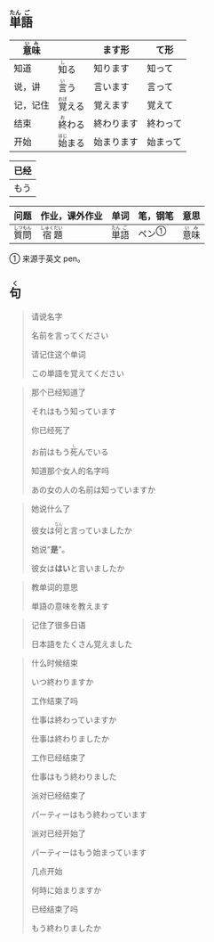 ## <ruby>単<rt>たん</rt>語<rt>ご</rt></ruby>

| <ruby>意<rt>い</rt>味<rt>み</rt></ruby> |                                  | ます形     | て形     |
| --------------------------------------- | -------------------------------- | ---------- | -------- |
| 知道                                    | <ruby>知<rt>し</rt>る</ruby>     | 知ります   | 知って   |
| 说，讲                                  | <ruby>言<rt>い</rt>う</ruby>     | 言います   | 言って   |
| 记，记住                                | <ruby>覚<rt>おぼ</rt>える</ruby> | 覚えます   | 覚えて   |
| 结束                                    | <ruby>終<rt>お</rt>わる</ruby>   | 終わります | 終わって |
| 开始                                    | <ruby>始<rt>はじ</rt>まる</ruby> | 始まります | 始まって |

| 已经 |
| ---- |
| もう |

| 问题                                        | 作业，课外作业                                | 单词                                      | 笔，钢笔                | 意思                                    |
| ------------------------------------------- | --------------------------------------------- | ----------------------------------------- | ----------------------- | --------------------------------------- |
| <ruby>質<rt>しつ</rt>問<rt>もん</rt></ruby> | <ruby>宿<rt>しゅく</rt>題<rt>だい</rt></ruby> | <ruby>単<rt>たん</rt>語<rt>ご</rt></ruby> | <a>ペン</a><sup>①</sup> | <ruby>意<rt>い</rt>味<rt>み</rt></ruby> |

① 来源于英文 pen。

## <ruby>句<rt>く</rt></ruby>

> 请说名字
> 
> 名前を言ってください
> 
> 请记住这个单词
> 
> この単語を覚えてください

> 那个已经知道了
> 
> それはもう知っています
> 
> 你已经死了
> 
> お前はもう<ruby>死<rt>し</rt></ruby>んでいる
> 
> 知道那个女人的名字吗
> 
> あの女の人の名前は知っていますか

> 她说什么了
> 
> 彼女は<ruby>何<rt>なん</rt></ruby>と言っていましたか
> 
> 她说“**是**”。
> 
> 彼女は**はい**と言いましたか

> 教单词的意思
> 
> 単語の意味を教えます

> 记住了很多日语
> 
> 日本語をたくさん覚えました

> 什么时候结束
>
> いつ終わりますか
>
> 工作结束了吗
>
> 仕事は終わっていますか
>
> 仕事は終わりましたか
>
> 工作已经结束了
>
> 仕事はもう終わりました
>
> 派对已经结束了
>
> パーティーはもう終わっています
>
> 派对已经开始了
>
> パーティーはもう始まっています
>
> 几点开始
>
> 何時に始まりますか
>
> 已经结束了吗
>
> もう終わりましたか
